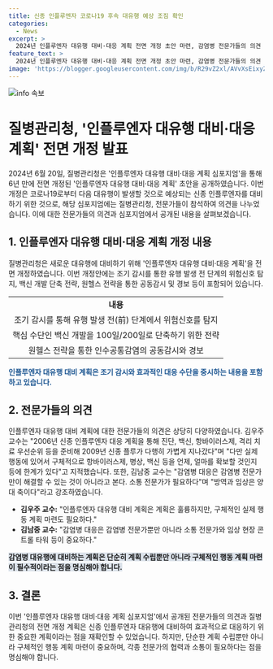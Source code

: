 ```yaml
---
title: 신종 인플루엔자 코로나19 후속 대유행 예상 조짐 확인
categories:
  - News
excerpt: >
  2024년 인플루엔자 대유행 대비·대응 계획 전면 개정 초안 마련, 감염병 전문가들의 의견 수렴  코로나19 대유행으로부터의 교훈을 토대로, 질병관리청은 인플루엔자 대유행 대비·대응 계획을 전면 개정하는데 집중하고 있습니다. 이에 관련하여 인플루엔자 대유행 대비·대응 계획 심포지엄이 개최되었는데, 새로운 계획은 조기 감시, 백신 개발 단축 전략, 인수공통감염의 공동감시와 경보 등을 포함하고 있습니다. 감염병 전문가들은 이러한 계획이 중요하다고 하면서도 구체적인 실행 계획 마련의 필요성을 강조했습니다. 함께하여, 이목을 끄는 기사를 완성해봐요!
feature_text: >
  2024년 인플루엔자 대유행 대비·대응 계획 전면 개정 초안 마련, 감염병 전문가들의 의견 수렴  코로나19 대유행으로부터의 교훈을 토대로, 질병관리청은 인플루엔자 대유행 대비·대응 계획을 전면 개정하는데 집중하고 있습니다. 이에 관련하여 인플루엔자 대유행 대비·대응 계획 심포지엄이 개최되었는데, 새로운 계획은 조기 감시, 백신 개발 단축 전략, 인수공통감염의 공동감시와 경보 등을 포함하고 있습니다. 감염병 전문가들은 이러한 계획이 중요하다고 하면서도 구체적인 실행 계획 마련의 필요성을 강조했습니다. 함께하여, 이목을 끄는 기사를 완성해봐요!
image: 'https://blogger.googleusercontent.com/img/b/R29vZ2xl/AVvXsEixyZcFfHzMRdzZMjFBmAUKJYCLCGyLL1o632UiGVXcaFdKo_bkvkuCioo0uUKlGfBVcT3P84aROyZIXSBEx3Aw5nCQ3pTgDom1WDC4m8eifvWiAmWEEVb4x6G_l8C0QH225ldMjyaFvpxGEBGNO37VmDTDMHGhJPq73UglMfDca1-0aw/s1600/blogspot.png'
---
```


<p><img src="https://blogger.googleusercontent.com/img/b/R29vZ2xl/AVvXsEixyZcFfHzMRdzZMjFBmAUKJYCLCGyLL1o632UiGVXcaFdKo_bkvkuCioo0uUKlGfBVcT3P84aROyZIXSBEx3Aw5nCQ3pTgDom1WDC4m8eifvWiAmWEEVb4x6G_l8C0QH225ldMjyaFvpxGEBGNO37VmDTDMHGhJPq73UglMfDca1-0aw/s1600/blogspot.png" alt="info 속보" /></p>

<h1>질병관리청, '인플루엔자 대유행 대비·대응 계획' 전면 개정 발표</h1>

<p data-ke-size="size16">2024년 6월 20일, 질병관리청은 '인플루엔자 대유행 대비·대응 계획 심포지엄'을 통해 6년 만에 전면 개정된 '인플루엔자 대유행 대비·대응 계획' 초안을 공개하였습니다. 이번 개정은 코로나19로부터 다음 대유행이 발생할 것으로 예상되는 신종 인플루엔자를 대비하기 위한 것으로, 해당 심포지엄에는 질병관리청, 전문가들이 참석하여 의견을 나누었습니다. 이에 대한 전문가들의 의견과 심포지엄에서 공개된 내용을 살펴보겠습니다.</p>

<h2>1. 인플루엔자 대유행 대비·대응 계획 개정 내용</h2>

<p data-ke-size="size16">질병관리청은 새로운 대유행에 대비하기 위해 '인플루엔자 대유행 대비·대응 계획'을 전면 개정하였습니다. 이번 개정안에는 조기 감시를 통한 유행 발생 전 단계의 위험신호 탐지, 백신 개발 단축 전략, 원헬스 전략을 통한 공동감시 및 경보 등이 포함되어 있습니다.</p>

<table>
  <tr>
    <td style="text-align: center; height: 17px;"><b>내용</b></td>
  </tr>
  <tr>
    <td style="text-align: center; height: 17px;">조기 감시를 통해 유행 발생 전(前) 단계에서 위험신호를 탐지</td>
  </tr>
  <tr>
    <td style="text-align: center; height: 17px;">핵심 수단인 백신 개발을 100일/200일로 단축하기 위한 전략</td>
  </tr>
  <tr>
    <td style="text-align: center; height: 17px;">원헬스 전략을 통한 인수공통감염의 공동감시와 경보</td>
  </tr>
</table>

<p><b><span style="color: #1a5490;">인플루엔자 대유행 대비 계획은 조기 감시와 효과적인 대응 수단을 중시하는 내용을 포함하고 있습니다.</span></b></p>

<h2>2. 전문가들의 의견</h2>

<p data-ke-size="size16">인플루엔자 대유행 대비 계획에 대한 전문가들의 의견은 상당히 다양하였습니다. 김우주 교수는 "2006년 신종 인플루엔자 대응 계획을 통해 진단, 백신, 항바이러스제, 격리 치료 우선순위 등을 준비해 2009년 신종 플루가 다행히 가볍게 지나갔다"며 "다만 실제 행동에 있어서 구체적으로 항바이러스제, 병상, 백신 등을 언제, 얼마를 확보할 것인지 등에 한계가 있다"고 지적했습니다. 또한, 김남중 교수는 "감염병 대응은 감염병 전문가만이 해결할 수 있는 것이 아니라고 본다. 소통 전문가가 필요하다"며 "방역과 임상은 양대 축이다"라고 강조하였습니다.</p>

<ul>
  <li><b>김우주 교수:</b> "인플루엔자 대유행 대비 계획은 계획은 훌륭하지만, 구체적인 실제 행동 계획 마련도 필요하다."</li>
  <li><b>김남중 교수:</b> "감염병 대응은 감염병 전문가뿐만 아니라 소통 전문가와 임상 현장 콘트롤 타워 등이 중요하다."</li>
</ul>

<p><b><span style="background-color: #21538527;">감염병 대유행에 대비하는 계획은 단순히 계획 수립뿐만 아니라 구체적인 행동 계획 마련이 필수적이라는 점을 명심해야 합니다.</span></b></p>

<h2>3. 결론</h2>

<p data-ke-size="size16">이번 '인플루엔자 대유행 대비·대응 계획 심포지엄'에서 공개된 전문가들의 의견과 질병관리청의 전면 개정 계획은 신종 인플루엔자 대유행에 대비하여 효과적으로 대응하기 위한 중요한 계획이라는 점을 재확인할 수 있었습니다. 하지만, 단순한 계획 수립뿐만 아니라 구체적인 행동 계획 마련이 중요하며, 각종 전문가의 협력과 소통이 필요하다는 점을 명심해야 합니다.</p>

